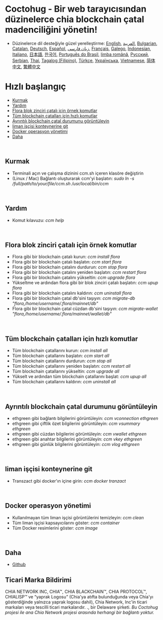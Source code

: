 # Coctohug - Bir web tarayıcısından düzinelerce chia blockchain çatal madenciliğini yönetin!
- Düzinelerce dil desteğiyle güzel yerelleştirme: [English](./ccm_en.md), [العربية](./ccm_ar.md), [Bulgarian](./ccm_bg.md), [Catalan](./ccm_ca.md), [Deutsch](./ccm_de.md), [Español](./ccm_es.md), [زبان فارسی](./ccm_fa.md), [Français](./ccm_fr.md), [Galego](./ccm_gl.md), [Indonesian](./ccm_id.md), [Italiano](./ccm_it.md), [日本語](./ccm_ja.md), [한국어](./ccm_ko.md), [Português do Brasil](./ccm_pt.md), [limba română](./ccm_ro.md), [Русский](./ccm_ru.md), [Serbian](./ccm_sr.md), [Thai](./ccm_th.md), [Tagalog (Filipino)](./ccm_tl.md), [Türkçe](./ccm_tr.md), [Українська](./ccm_uk.md), [Vietnamese](./ccm_vi.md), [简体中文](./ccm_zh-CN.md), [繁體中文](./ccm_zh-TW.md)


# Hızlı başlangıç
  - [Kurmak](#ccm-setup)
  - [Yardım](#ccm-help)
  - [Flora blok zinciri çatalı için örnek komutlar](#ccm-sample)
  - [Tüm blockchain çatalları için hızlı komutlar](#ccm-all)
  - [Ayrıntılı blockchain çatal durumunu görüntüleyin](#ccm-view)
  - [liman işçisi konteynerine git](#ccm-docker)
  - [Docker operasyon yönetimi](#ccm-docker-manage)
  - [Daha](#ccm-more)
  

<p id="ccm-setup">&nbsp;</p>

## Kurmak
- Terminali açın ve çalışma dizinini ccm.sh içeren klasöre değiştirin
- (Linux / Mac) Bağlantı oluşturarak ccm&#39;yi başlatın: <i>sudo ln -s /full/path/to/your/file/ccm.sh /usr/local/bin/ccm</i>


<p id="ccm-help">&nbsp;</p>

## Yardım
- Komut kılavuzu: <i>ccm help</i>


<p id="ccm-sample">&nbsp;</p>

## Flora blok zinciri çatalı için örnek komutlar
- Flora gibi bir blockchain çatalı kurun: <i>ccm install flora</i>
- Flora gibi bir blockchain çatalı başlatın: <i>ccm start flora</i>
- Flora gibi bir blockchain çatalını durdurun: <i>ccm stop flora</i>
- Flora gibi bir blockchain çatalını yeniden başlatın: <i>ccm restart flora</i>
- Flora gibi bir blockchain çatalını yükseltin: <i>ccm upgrade flora</i>
- Yükseltme ve ardından flora gibi bir blok zinciri çatalı başlatın: <i>ccm upup flora</i>
- Flora gibi bir blockchain çatalını kaldırın: <i>ccm uninstall flora</i>
- Flora gibi bir blockchain çatal db&#39;sini taşıyın: <i>ccm migrate-db "flora,/home/username/.flora/mainnet/db"</i>
- Flora gibi bir blockchain çatal cüzdan db&#39;sini taşıyın: <i>ccm migrate-wallet "flora,/home/username/.flora/mainnet/wallet/db"</i>


<p id="ccm-all">&nbsp;</p>

## Tüm blockchain çatalları için hızlı komutlar
- Tüm blockchain çatallarını kurun: <i>ccm install all</i>
- Tüm blockchain çatallarını başlatın: <i>ccm start all</i>
- Tüm blockchain çatallarını durdurun: <i>ccm stop all</i>
- Tüm blockchain çatallarını yeniden başlatın: <i>ccm restart all</i>
- Tüm blockchain çatallarını yükseltin: <i>ccm upgrade all</i>
- Yükselt ve ardından tüm blockchain çatallarını başlat: <i>ccm upup all</i>
- Tüm blockchain çatallarını kaldırın: <i>ccm uninstall all</i>


<p id="ccm-view">&nbsp;</p>

## Ayrıntılı blockchain çatal durumunu görüntüleyin
- ethgreen gibi bağlantı bilgilerini görüntüleyin: <i>ccm vconnection ethgreen</i>
- ethgreen gibi çiftlik özet bilgilerini görüntüleyin: <i>ccm vsummary ethgreen</i>
- ethgreen gibi cüzdan bilgilerini görüntüleyin: <i>ccm vwallet ethgreen</i>
- ethgreen gibi anahtar bilgilerini görüntüleyin: <i>ccm vkey ethgreen</i>
- ethgreen gibi günlük bilgilerini görüntüleyin: <i>ccm vlog ethgreen</i>


<p id="ccm-docker">&nbsp;</p>

## liman işçisi konteynerine git
- Transzact gibi docker&#39;ın içine girin: <i>ccm docker tranzact</i>


<p id="ccm-docker-manage">&nbsp;</p>

## Docker operasyon yönetimi
- Kullanılmayan tüm liman işçisi görüntülerini temizleyin: <i>ccm clean</i>
- Tüm liman işçisi kapsayıcılarını göster: <i>ccm container</i>
- Tüm Docker resimlerini göster: <i>ccm image</i>


<p id="ccm-more">&nbsp;</p>

## Daha
- [Github](https://github.com/raingggg/coctohug-manager)

## Ticari Marka Bildirimi
CHIA NETWORK INC, CHIA™, CHIA BLACKCHAIN™, CHIA PROTOCOL™, CHIALISP™ ve “yaprak Logosu” (Chia&#39;ya atıfta bulunduğunda veya Chia&#39;yı gösterdiğinde yalnızca yaprak logosu dahil), Chia Network, Inc&#39;in ticari markaları veya tescilli ticari markalarıdır. ., bir Delaware şirketi. *Bu Coctohug projesi ile ana Chia Network projesi arasında herhangi bir bağlantı yoktur.*
 
 
 
 

